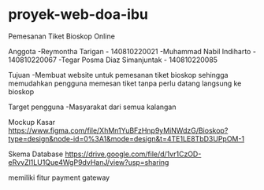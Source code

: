 # proyek-web-doa-ibu
Pemesanan Tiket Bioskop Online

Anggota
-Reymontha Tarigan - 140810220021
-Muhammad Nabil Indiharto - 140810220067
-Tegar Posma Diaz Simanjuntak - 140810220085

Tujuan
-Membuat website untuk pemesanan tiket bioskop sehingga memudahkan pengguna memesan tiket tanpa perlu datang langsung ke bioskop

Target pengguna
-Masyarakat dari semua kalangan

Mockup Kasar
https://www.figma.com/file/XhMn1YuBFzHnp9yMiNWdzG/Bioskop?type=design&node-id=0%3A1&mode=design&t=4TE1LE8TbD3UPpOM-1

Skema Database
https://drive.google.com/file/d/1vr1CzOD-eRvvZl1LU1Que4WgP9dvHanJ/view?usp=sharing

memiliki fitur payment gateway

